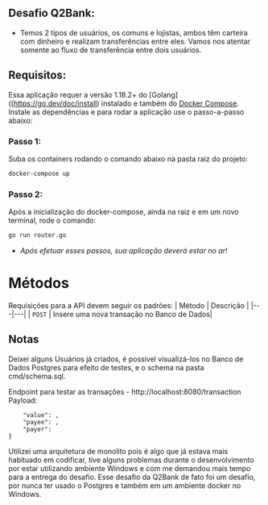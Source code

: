 ##  Desafio Q2Bank:
- Temos 2 tipos de usuários, os comuns e lojistas, ambos têm carteira com dinheiro e realizam transferências entre eles. Vamos nos atentar somente ao fluxo de transferência entre dois usuários.

## Requisitos:

Essa aplicação requer a versão 1.18.2+ do [Golang]((https://go.dev/doc/install) instalado e também do [Docker Compose](https://docs.docker.com/compose/install/).
Instale as dependências e para rodar a aplicação use o passo-a-passo abaixo:

### Passo 1:
Suba os containers rodando o comando abaixo na pasta raiz do projeto:
```sh
docker-compose up
```

### Passo 2:
Após a inicialização do docker-compose, ainda na raiz e em um novo terminal, rode o comando:
```sh
go run router.go
```

- *Após efetuar esses passos, sua aplicação deverá estar no ar!*

# Métodos
Requisições para a API devem seguir os padrões:
| Método | Descrição |
|---|---|
| `POST` | Insere uma nova transação no Banco de Dados|

## Notas

Deixei alguns Usuários já criados, é possivel visualizá-los no Banco de Dados Postgres para efeito de testes, e o schema na pasta cmd/schema.sql.

Endpoint para testar as transações - http://localhost:8080/transaction
Payload: 

```{
    "value": ,
    "payee": ,
    "payer": 
}
```

Utilizei uma arquitetura de monolito pois é algo que já estava mais habituado em codificar, tive alguns problemas durante o desenvolvimento por estar utilizando ambiente Windows e com me demandou mais tempo para a entrega do desafio. Esse desafio da Q2Bank de fato foi um desafio, por nunca ter usado o Postgres e também em um ambiente docker no Windows.
